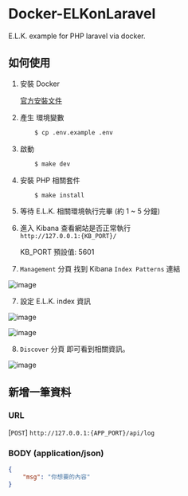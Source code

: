 # Docker-ELKonLaravel
E.L.K. example for PHP laravel via docker.

## 如何使用

1. 安裝 Docker

    [官方安裝文件](https://docs.docker.com/install/)

2. 產生 環境變數
    ```bash
        $ cp .env.example .env
    ```

3. 啟動
    ```bash
        $ make dev
    ```

3. 安裝 PHP 相關套件
    ```bash
        $ make install
    ```

4. 等待 E.L.K. 相關環境執行完畢 (約 1 ~ 5 分鐘)

5. 進入 Kibana 查看網站是否正常執行 <br>
`http://127.0.0.1:{KB_PORT}/`

    KB_PORT 預設值: 5601

6. `Management` 分頁 找到 Kibana `Index Patterns` 連結

![image](https://github.com/andykuen/Docker-ELKonLaravel/blob/master/assets/images/kibana_01.png)

7. 設定 E.L.K. index 資訊

![image](https://github.com/andykuen/Docker-ELKonLaravel/blob/master/assets/images/kibana_02.png)

![image](https://github.com/andykuen/Docker-ELKonLaravel/blob/master/assets/images/kibana_03.png)

8. `Discover` 分頁 即可看到相關資訊。

![image](https://github.com/andykuen/Docker-ELKonLaravel/blob/master/assets/images/kibana_04.png)

## 新增一筆資料

### URL
[`POST`] `http://127.0.0.1:{APP_PORT}/api/log`

### BODY (application/json)
```JSON
{
    "msg": "你想要的內容"
}
```
